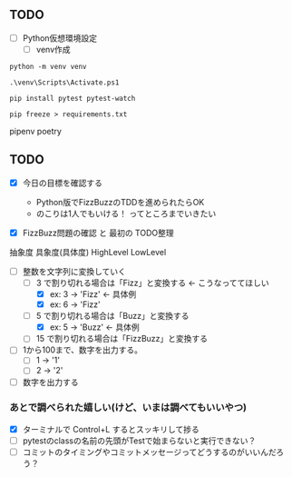 ## TODO
- [ ] Python仮想環境設定
    - [ ] venv作成

```
python -m venv venv

.\venv\Scripts\Activate.ps1
```

```
pip install pytest pytest-watch
```

```
pip freeze > requirements.txt
```

pipenv
poetry


## TODO
- [x] 今日の目標を確認する
    - Python版でFizzBuzzのTDDを進められたらOK
    - のこりは1人でもいける！ ってところまでいきたい
- [x] FizzBuzz問題の確認 と 最初の TODO整理


抽象度 具象度(具体度)
HighLevel LowLevel

- [ ] 整数を文字列に変換していく
    - [ ] 3 で割り切れる場合は「Fizz」と変換する ← こうなっててほしい
        - [x] ex: 3 -> 'Fizz' ← 具体例
        - [x] ex: 6 -> 'Fizz'
    - [ ] 5 で割り切れる場合は「Buzz」と変換する
        - [x] ex: 5 -> 'Buzz' ← 具体例
    - [ ] 15 で割り切れる場合は「FizzBuzz」と変換する
    
- [ ] 1から100まで、数字を出力する。
    - [ ] 1 -> '1'
    - [ ] 2 -> '2'
    
- [ ] 数字を出力する

### あとで調べられた嬉しい(けど、いまは調べてもいいやつ)
- [x] ターミナルで Control+L するとスッキリして捗る
- [ ] pytestのclassの名前の先頭がTestで始まらないと実行できない？
- [ ] コミットのタイミングやコミットメッセージってどうするのがいいんだろう？